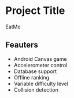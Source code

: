 # Project Title

EatMe

## Feauters

- Android Canvas game
- Accelerometer control
- Database support
- Offline ranking
- Variable difficulty level
- Collision detection
